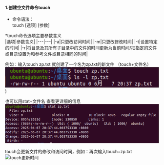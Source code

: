 #### 1.创建空文件命令touch

* 命令语法：  
touch [选项] [参数]  

*touch命令选项主要参数含义  
|选项|参数含义|
|---|---|
|-a|只更改访问时间|
|-m|只更改修改时间|
|-t|设置特定的时间|
|-r|将目录及其所有子目录中的文件的时间更新为当前时间/把指定的文件或目录设置为和参考文件或目录相同的时间|

例如：输入touch zp.txt 就创建了一个名为zp.txt的新文件 （touch+文件名）
![创建新文件](https://github.com/NIANBAIFOX/Linux-/blob/main/%E7%AC%AC%E4%BA%8C%E7%AB%A0/%E5%9B%BE%E7%89%87/%E5%88%9B%E5%BB%BA%E6%96%B0%E6%96%87%E4%BB%B6.png)) 

也可以用stat+文件名 查看更详细的信息  
![stat查看详细文件信息](https://github.com/NIANBAIFOX/Linux-/blob/main/%E7%AC%AC%E4%BA%8C%E7%AB%A0/%E5%9B%BE%E7%89%87/%E8%AF%A6%E7%BB%86%E4%BF%A1%E6%81%AF.png)

touch会更新文件的修改和访问时间，例如：再次输入touch+zp.txt   
![touch更新时间]()
